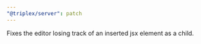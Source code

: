 ```yaml
---
"@triplex/server": patch
---
```


Fixes the editor losing track of an inserted jsx element as a child.
